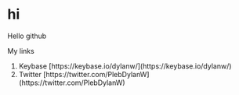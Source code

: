 # hi
Hello github

My links
<ol>
  <li>Keybase [https://keybase.io/dylanw/](https://keybase.io/dylanw/)</li>
  <li>Twitter [https://twitter.com/PlebDylanW](https://twitter.com/PlebDylanW)</li>
</ol> 
